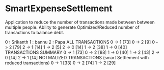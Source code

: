 # SmartExpenseSettlement

Application to reduce the number of transactions made between between multiple people.
Ability to generate Optimized/Reduced number of transactions to balance debt.

0 : Srikanth
1 : bannu
2 : Papa
ALL TRANSACTIONS
0 -> 1 [73]
0 -> 2 [9]
0 -> 2 [79]
2 -> 1 [14]
1 -> 2 [5]
2 -> 0 [14]
1 -> 2 [38]
1 -> 0 [40]
TRANSACTIONS SUMMARY
0 -> 1 [73]
0 -> 2 [88]
1 -> 0 [40]
1 -> 2 [43]
2 -> 0 [14]
2 -> 1 [14]
NOTMALIZED TRANSACTIONS (smart Settlement with reduced transactions)
0 -> 1 [33]
0 -> 2 [74]
1 -> 2 [29]
